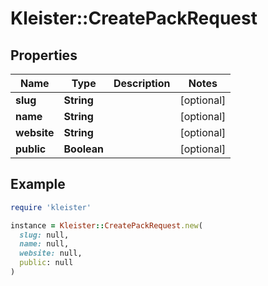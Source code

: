 # Kleister::CreatePackRequest

## Properties

| Name | Type | Description | Notes |
| ---- | ---- | ----------- | ----- |
| **slug** | **String** |  | [optional] |
| **name** | **String** |  | [optional] |
| **website** | **String** |  | [optional] |
| **public** | **Boolean** |  | [optional] |

## Example

```ruby
require 'kleister'

instance = Kleister::CreatePackRequest.new(
  slug: null,
  name: null,
  website: null,
  public: null
)
```

